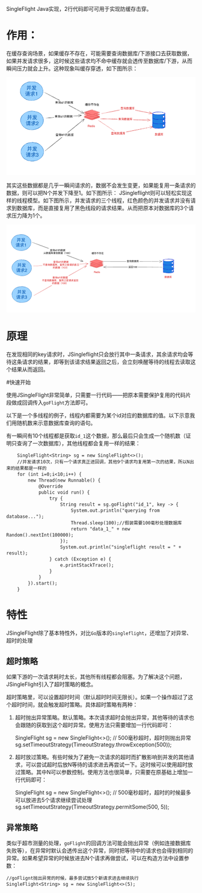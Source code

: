 SingleFlight Java实现，2行代码即可可用于实现防缓存击穿。

# 作用：
在缓存查询场景，如果缓存不存在，可能需要查询数据库/下游接口去获取数据，如果并发请求很多，这时候这些请求均不命中缓存就会透传至数据库/下游，从而瞬间压力就会上升。这种现象叫缓存穿透，如下图所示：

![avatar](./缓存穿透.png)


其实这些数据都是几乎一瞬间请求的，数据不会发生变更，如果能复用一条请求的数据，则可以把N个并发下降至1。如下图所示：
JSingleflight则可以轻松实现这样的线程模型。如下图所示，并发请求的三个线程，红色颜色的并发请求并没有请求到数据库，而是直接复用了黑色线段的请求结果。从而把原本对数据库的3个请求压力降为1个。

![avatar](./singleflight模型.png)



# 原理
在发现相同的key请求时，JSingleflight只会放行其中一条请求，其余请求均会等待这条请求的结果，即等到该请求结果返回之后，会立刻唤醒等待的线程去读取这个结果从而返回。


#快速开始

使用JSingleFlight非常简单，只需要一行代码——把原本需要保护复用的代码片段做成回调传入`goFlight`方法即可。

以下是一个多线程的例子，线程内都需要为某个id对应的数据库的值。以下示意我们用随机数来示意数据库查询的语句。

有一瞬间有10个线程都是获取`id_1`这个数据，那么最后只会生成一个随机数（证明只查询了一次数据库），其他线程都会复用一样的结果：

        SingleFlight<String> sg = new SingleFlight<>();
        //并发请求10次，只有一个请求真正进回调，其他9个请求均复用第一次的结果，所以N出来的结果都是一样的
        for (int i=0;i<10;i++) {
            new Thread(new Runnable() {
                @Override
                public void run() {
                    try {
                        String result = sg.goFlight("id_1", key -> {
                            System.out.println("querying from database...");
                            Thread.sleep(100);//假装需要100毫秒处理数据库
                            return "data_1_" + new Random().nextInt(100000);
                        });
                        System.out.println("singleflight result = " + result);
                    } catch (Exception e) {
                        e.printStackTrace();
                    }
                }
            }).start();
        }


# 特性
JSingleFlight除了基本特性外，对比`Go`版本的`singleflight`，还增加了对异常、超时的处理

## 超时策略

如果下游的一次请求耗时太长，其他所有线程都会阻塞。为了解决这个问题，JSingleFlight引入了超时策略的概念。

超时策略里，可以设置超时时间（默认超时时间无限长）。如果一个操作超过了这个超时时间，就会触发超时策略。具体超时策略有两种：
  1. 超时抛出异常策略。默认策略。本次请求超时会抛出异常，其他等待的请求也会跟随的获取到这个超时异常。使用方法只需要增加一行代码即可：


     SingleFlight<String> sg = new SingleFlight<>();
     // 500毫秒超时，超时则抛出异常 
     sg.setTimeoutStrategy(TimeoutStrategy.throwException(500));

   2. 超时放过策略。有些时候为了避免一次请求的超时而扩散影响到并发的其他请求，可以尝试超时后放N等待的请求进去再尝试一下。这时候可以使用超时放过策略。其中N可以参数控制。使用方法也很简单，只需要在原基础上增加一行代码即可：
      
 
      SingleFlight<String> sg = new SingleFlight<>();
      // 500毫秒超时，超时的时候最多可以放进去5个请求继续尝试处理
      sg.setTimeoutStrategy(TimeoutStrategy.permitSome(500, 5));


## 异常策略
类似于超市测量的处理，`goFlight`的回调方法可能会抛出异常（例如连接数据库失败等），在异常时默认会透传出这个异常，同时把等待中的请求也会得到相同的异常。如果希望异常的时候放进去N个请求再做尝试，可以在构造方法中设置参数：

    //goFlignt抛出异常的时候，最多尝试放5个新请求进去继续执行
    SingleFlight<String> sg = new SingleFlight<>(5);
